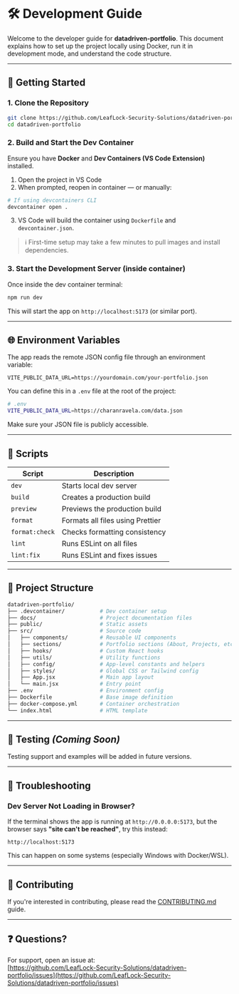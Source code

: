 # 🛠️ Development Guide

Welcome to the developer guide for **datadriven-portfolio**. This document explains how to set up the project locally using Docker, run it in development mode, and understand the code structure.

---

## 🚀 Getting Started

### 1. Clone the Repository

```bash
git clone https://github.com/LeafLock-Security-Solutions/datadriven-portfolio.git
cd datadriven-portfolio
```

### 2. Build and Start the Dev Container

Ensure you have **Docker** and **Dev Containers (VS Code Extension)** installed.

1. Open the project in VS Code
2. When prompted, reopen in container — or manually:

```bash
# If using devcontainers CLI
devcontainer open .
```

3. VS Code will build the container using `Dockerfile` and `devcontainer.json`.

> ℹ️ First-time setup may take a few minutes to pull images and install dependencies.

### 3. Start the Development Server (inside container)

Once inside the dev container terminal:

```bash
npm run dev
```

This will start the app on `http://localhost:5173` (or similar port).

---

## 🌐 Environment Variables

The app reads the remote JSON config file through an environment variable:

```env
VITE_PUBLIC_DATA_URL=https://yourdomain.com/your-portfolio.json
```

You can define this in a `.env` file at the root of the project:

```bash
# .env
VITE_PUBLIC_DATA_URL=https://charanravela.com/data.json
```

Make sure your JSON file is publicly accessible.

---

## 🧾 Scripts

| Script         | Description                      |
| -------------- | -------------------------------- |
| `dev`          | Starts local dev server          |
| `build`        | Creates a production build       |
| `preview`      | Previews the production build    |
| `format`       | Formats all files using Prettier |
| `format:check` | Checks formatting consistency    |
| `lint`         | Runs ESLint on all files         |
| `lint:fix`     | Runs ESLint and fixes issues     |

---

## 🧹 Project Structure

```bash
datadriven-portfolio/
├── .devcontainer/           # Dev container setup
├── docs/                    # Project documentation files
├── public/                  # Static assets
├── src/                     # Source code
│   ├── components/          # Reusable UI components
│   ├── sections/            # Portfolio sections (About, Projects, etc.)
│   ├── hooks/               # Custom React hooks
│   ├── utils/               # Utility functions
│   ├── config/              # App-level constants and helpers
│   ├── styles/              # Global CSS or Tailwind config
│   ├── App.jsx              # Main app layout
│   └── main.jsx             # Entry point
├── .env                     # Environment config
├── Dockerfile               # Base image definition
├── docker-compose.yml       # Container orchestration
└── index.html               # HTML template
```

---

## 🦪 Testing _(Coming Soon)_

Testing support and examples will be added in future versions.

---

## 🔧 Troubleshooting

### Dev Server Not Loading in Browser?

If the terminal shows the app is running at `http://0.0.0.0:5173`, but the browser says **"site can't be reached"**, try this instead:

```
http://localhost:5173
```

This can happen on some systems (especially Windows with Docker/WSL).

---

## 🤝 Contributing

If you're interested in contributing, please read the [CONTRIBUTING.md](docs/CONTRIBUTING.md) guide.

---

## ❓ Questions?

For support, open an issue at:  
[https://github.com/LeafLock-Security-Solutions/datadriven-portfolio/issues](https://github.com/LeafLock-Security-Solutions/datadriven-portfolio/issues)
